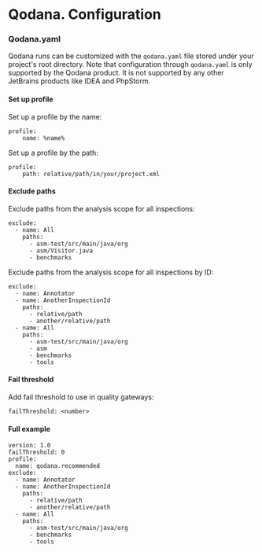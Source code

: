 # Qodana. Configuration 

### Qodana.yaml

Qodana runs can be customized with the `qodana.yaml` file stored under your project's root directory.
Note that configuration through `qodana.yaml` is only supported by the Qodana product.
It is not supported by any other JetBrains products like IDEA and PhpStorm.

#### Set up profile

Set up a profile by the name:
```
profile:
    name: %name%
```
Set up a profile by the path:
```
profile:
    path: relative/path/in/your/project.xml
```

#### Exclude paths

Exclude paths from the analysis scope for all inspections:
```
exclude:
  - name: All
    paths:
      - asm-test/src/main/java/org
      - asm/Visitor.java
      - benchmarks
```

Exclude paths from the analysis scope for all inspections by ID:
```
exclude:
  - name: Annotator
  - name: AnotherInspectionId
    paths:
      - relative/path
      - another/relative/path
  - name: All
    paths:
      - asm-test/src/main/java/org
      - asm
      - benchmarks
      - tools
```

#### Fail threshold

Add fail threshold to use in quality gateways:
```
failThreshold: <number>
```

#### Full example
```
version: 1.0
failThreshold: 0
profile:
  name: qodana.recommended
exclude:
  - name: Annotator
  - name: AnotherInspectionId
    paths:
      - relative/path
      - another/relative/path
  - name: All
    paths:
      - asm-test/src/main/java/org
      - benchmarks
      - tools
```
